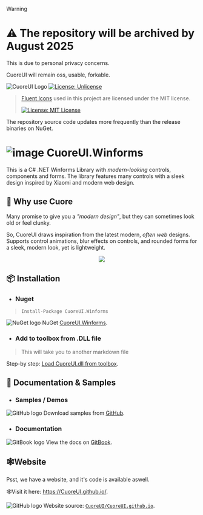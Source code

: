> [!WARNING] 
> # ⚠️ The repository will be archived by August 2025
> This is due to personal privacy concerns.
>
> CuoreUI will remain oss, usable, forkable.

![CuoreUI Logo](https://i.imgur.com/pWwYDum.jpeg)
[![License: Unlicense](https://img.shields.io/badge/License-Unlicense-ff6a00)](https://unlicense.org/)

> [Fluent Icons](https://github.com/microsoft/fluentui-system-icons) used in this project are licensed under the MIT license.
> 
> [![License: MIT License](https://img.shields.io/badge/MIT-License-006aff)](https://mit-license.org/)

The repository source code updates more frequently than the release binaries on NuGet.

# ![image](https://github.com/user-attachments/assets/15f11b1b-bc5e-429f-9a80-635304f0cbf0) CuoreUI.Winforms

This is a C# .NET Winforms Library with *modern-looking* controls, components and forms. The library features many controls with a sleek design inspired by Xiaomi and modern web design.

## 🗿 Why use Cuore
Many promise to give you a *"modern design"*, but they can sometimes look old or feel clunky.

So, CuoreUI draws inspiration from the latest modern, *often web* designs. Supports control animations, blur effects on controls, and rounded forms for a sleek, modern look, yet is lightweight.

<p align="center">
  <img src="https://github.com/user-attachments/assets/51a5fd2b-ad03-4e9b-8ea7-8c086cc047a1">
</p>

## 📦 Installation 
- ### Nuget
> `Install-Package CuoreUI.Winforms`

![NuGet logo](https://i.imgur.com/6aPyVAg.png) NuGet [CuoreUI.Winforms](https://www.nuget.org/packages/CuoreUI.Winforms/).

- ### Add to toolbox from .DLL file
> This will take you to another markdown file

Step-by step: [Load CuoreUI.dll from toolbox](./.github/load-into-toolbox.md).

## 📃 Documentation & Samples
- ### Samples / Demos

![GitHub logo](https://i.imgur.com/Yc7jLwG.png) Download samples from [GitHub](https://github.com/7owh/CuoreUI-Samples/?tab=readme-ov-file#available-demos).

- ### Documentation

![GitBook logo](https://i.imgur.com/zUxXXU9.png) View the docs on [GitBook](https://itzkxhu.gitbook.io/cuoreui).

## 🕸️Website
Psst, we have a website, and it's code is available aswell.

🕸️Visit it here: https://CuoreUI.github.io/.

![GitHub logo](https://i.imgur.com/Yc7jLwG.png) Website source: [`CuoreUI/CuoreUI.github.io`](https://github.com/CuoreUI/CuoreUI.github.io).
